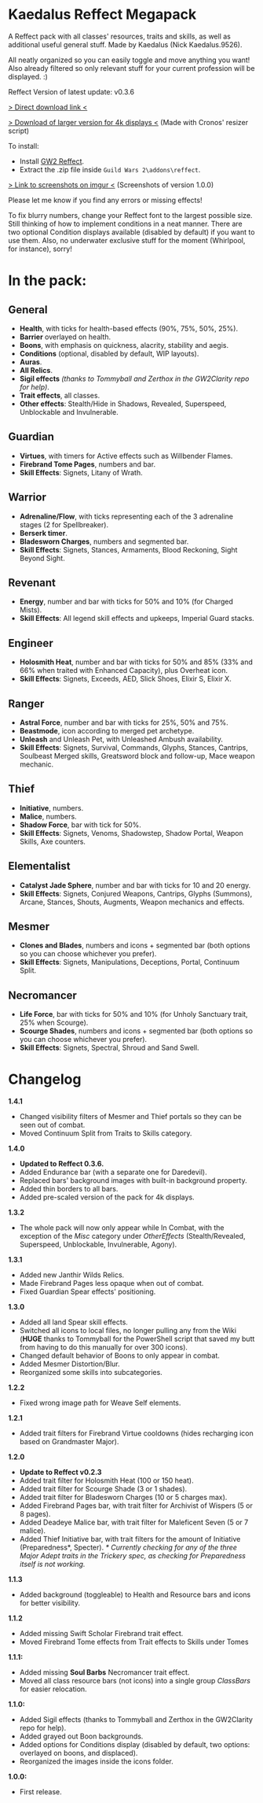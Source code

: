 # Kaedalus Reffect Megapack
A Reffect pack with all classes' resources, traits and skills, as well as additional useful general stuff. Made by Kaedalus (Nick Kaedalus.9526).

All neatly organized so you can easily toggle and move anything you want! Also already filtered so only relevant stuff for your current profession will be displayed. :)

Reffect Version of latest update: v0.3.6

[> Direct download link <](https://github.com/Kaedalus/Kaedalus-Reffect-Megapack/releases/download/v1.4.0/Kaedalus-Reffect-Megapack.zip)

[> Download of larger version for 4k displays <](https://github.com/Kaedalus/Kaedalus-Reffect-Megapack/releases/download/v1.4.0/Kaedalus-Reffect-Megapack-Scaled4k.zip) (Made with Cronos' resizer script)

To install:
- Install [GW2 Reffect](https://github.com/Zerthox/gw2-reffect/).
- Extract the .zip file inside ``Guild Wars 2\addons\reffect``.

[> Link to screenshots on imgur <](https://imgur.com/a/AKNGE3r) (Screenshots of version 1.0.0)

Please let me know if you find any errors or missing effects!

To fix blurry numbers, change your Reffect font to the largest possible size.
Still thinking of how to implement conditions in a neat manner. There are two optional Condition displays available (disabled by default) if you want to use them. Also, no underwater exclusive stuff for the moment (Whirlpool, for instance), sorry!

# In the pack:

## General
- **Health**, with ticks for health-based effects (90%, 75%, 50%, 25%).
- **Barrier** overlayed on health.
- **Boons**, with emphasis on quickness, alacrity, stability and aegis.
- **Conditions** (optional, disabled by default, WIP layouts).
- **Auras**.
- **All Relics**.
- **Sigil effects** _(thanks to Tommyball and Zerthox in the GW2Clarity repo for help)_.
- **Trait effects**, all classes.
- **Other effects**: Stealth/Hide in Shadows, Revealed, Superspeed, Unblockable and Invulnerable.

## Guardian
- **Virtues**, with timers for Active effects such as Willbender Flames.
- **Firebrand Tome Pages**, numbers and bar.
- **Skill Effects**: Signets, Litany of Wrath.

## Warrior
- **Adrenaline/Flow**, with ticks representing each of the 3 adrenaline stages (2 for Spellbreaker).
- **Berserk timer**.
- **Bladesworn Charges**, numbers and segmented bar.
- **Skill Effects**: Signets, Stances, Armaments, Blood Reckoning, Sight Beyond Sight.

## Revenant
- **Energy**, number and bar with ticks for 50% and 10% (for Charged Mists).
- **Skill Effects**: All legend skill effects and upkeeps, Imperial Guard stacks.

## Engineer
- **Holosmith Heat**, number and bar with ticks for 50% and 85% (33% and 66% when traited with Enhanced Capacity), plus Overheat icon.
- **Skill Effects**: Signets, Exceeds, AED, Slick Shoes, Elixir S, Elixir X.

## Ranger
- **Astral Force**, number and bar with ticks for 25%, 50% and 75%.
- **Beastmode**, icon according to merged pet archetype.
- **Unleash** and Unleash Pet, with Unleashed Ambush availability.
- **Skill Effects**: Signets, Survival, Commands, Glyphs, Stances, Cantrips, Soulbeast Merged skills, Greatsword block and follow-up, Mace weapon mechanic.

## Thief
- **Initiative**, numbers.
- **Malice**, numbers.
- **Shadow Force**, bar with tick for 50%.
- **Skill Effects**: Signets, Venoms, Shadowstep, Shadow Portal, Weapon Skills, Axe counters.

## Elementalist
- **Catalyst Jade Sphere**, number and bar with ticks for 10 and 20 energy.
- **Skill Effects**: Signets, Conjured Weapons, Cantrips, Glyphs (Summons), Arcane, Stances, Shouts, Augments, Weapon mechanics and effects.

## Mesmer
- **Clones and Blades**, numbers and icons + segmented bar (both options so you can choose whichever you prefer).
- **Skill Effects**: Signets, Manipulations, Deceptions, Portal, Continuum Split.

## Necromancer
- **Life Force**, bar with ticks for 50% and 10% (for Unholy Sanctuary trait, 25% when Scourge).
- **Scourge Shades**, numbers and icons + segmented bar (both options so you can choose whichever you prefer).
- **Skill Effects**: Signets, Spectral, Shroud and Sand Swell.

# Changelog
**1.4.1**
- Changed visibility filters of Mesmer and Thief portals so they can be seen out of combat.
- Moved Continuum Split from Traits to Skills category.

**1.4.0**
- **Updated to Reffect 0.3.6.**
- Added Endurance bar (with a separate one for Daredevil).
- Replaced bars' background images with built-in background property.
- Added thin borders to all bars.
- Added pre-scaled version of the pack for 4k displays.

**1.3.2**
- The whole pack will now only appear while In Combat, with the exception of the _Misc_ category under _OtherEffects_ (Stealth/Revealed, Superspeed, Unblockable, Invulnerable, Agony).

**1.3.1**
- Added new Janthir Wilds Relics.
- Made Firebrand Pages less opaque when out of combat.
- Fixed Guardian Spear effects' positioning.

**1.3.0**
- Added all land Spear skill effects.
- Switched all icons to local files, no longer pulling any from the Wiki (**HUGE** thanks to Tommyball for the PowerShell script that saved my butt from having to do this manually for over 300 icons).
- Changed default behavior of Boons to only appear in combat.
- Added Mesmer Distortion/Blur.
- Reorganized some skills into subcategories.

**1.2.2**
- Fixed wrong image path for Weave Self elements.

**1.2.1**
- Added trait filters for Firebrand Virtue cooldowns (hides recharging icon based on Grandmaster Major).

**1.2.0**
- **Update to Reffect v0.2.3**
- Added trait filter for Holosmith Heat (100 or 150 heat).
- Added trait filter for Scourge Shade (3 or 1 shades).
- Added trait filter for Bladesworn Charges (10 or 5 charges max).
- Added Firebrand Pages bar, with trait filter for Archivist of Wispers (5 or 8 pages).
- Added Deadeye Malice bar, with trait filter for Maleficent Seven (5 or 7 malice).
- Added Thief Initiative bar, with trait filters for the amount of Initiative (Preparedness*, Specter).
_* Currently checking for any of the three Major Adept traits in the Trickery spec, as checking for Preparedness itself is not working._

**1.1.3**
- Added background (toggleable) to Health and Resource bars and icons for better visibility.

**1.1.2**
- Added missing Swift Scholar Firebrand trait effect.
- Moved Firebrand Tome effects from Trait effects to Skills under Tomes

**1.1.1:**
- Added missing **Soul Barbs** Necromancer trait effect.
- Moved all class resource bars (not icons) into a single group _ClassBars_ for easier relocation.

**1.1.0:**
- Added Sigil effects (thanks to Tommyball and Zerthox in the GW2Clarity repo for help).
- Added grayed out Boon backgrounds.
- Added options for Conditions display (disabled by default, two options: overlayed on boons, and displaced).
- Reorganized the images inside the icons folder.

**1.0.0:**
- First release.
